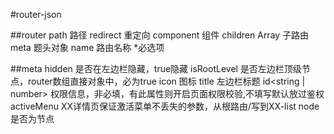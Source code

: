 #router-json

##router
        path<string>                路径
        redirect<string>            重定向 
        component<VNode>            组件
        children Array<router>      子路由
        meta<meta>                  题头对象
        name<string>                路由名称  *必选项

##meta
        hidden<boolen>              是否在左边栏隐藏，true隐藏
        isRootLevel<boolen>         是否左边栏顶级节点，router数组直接对象中，必为true
        icon<string>                图标
        title<string>               左边栏标题
        id<string | number>         权限信息，非必填，有此属性则开启页面权限校验,不填写默认放过鉴权
        activeMenu<string>          XX详情页保证激活菜单不丢失的参数，从根路由/写到XX-list
        node<boolen>                是否为节点

